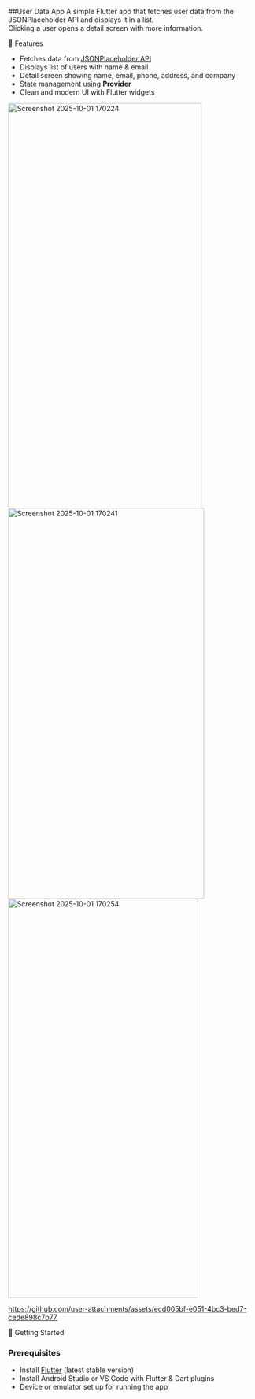 ##User Data App
A simple Flutter app that fetches user data from the JSONPlaceholder API and displays it in a list.  
Clicking a user opens a  detail screen with more information.

 📱 Features
- Fetches data from [JSONPlaceholder API](https://jsonplaceholder.typicode.com/users)
- Displays list of users with name & email
- Detail screen showing name, email, phone, address, and company
- State management using **Provider**
- Clean and modern UI with Flutter widgets

<img width="393" height="822" alt="Screenshot 2025-10-01 170224" src="https://github.com/user-attachments/assets/95d1b126-5c73-4cff-b15d-34e8e002ae5d" />
<img width="398" height="793" alt="Screenshot 2025-10-01 170241" src="https://github.com/user-attachments/assets/4e28785b-a3ec-49cb-b12d-1f6012e4b537" />
<img width="386" height="810" alt="Screenshot 2025-10-01 170254" src="https://github.com/user-attachments/assets/3191ee25-be99-44d7-b06d-18985684b33f" />

https://github.com/user-attachments/assets/ecd005bf-e051-4bc3-bed7-cede898c7b77



🚀 Getting Started

### Prerequisites
- Install [Flutter](https://docs.flutter.dev/get-started/install) (latest stable version)
- Install Android Studio or VS Code with Flutter & Dart plugins
- Device or emulator set up for running the app






